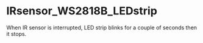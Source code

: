 # IRsensor_WS2818B_LEDstrip
When IR sensor is interrupted, LED strip blinks for a couple of seconds then it stops.
